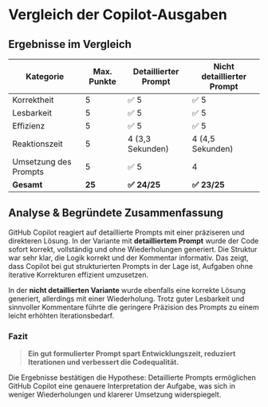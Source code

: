 # Vergleich der Copilot-Ausgaben

## Ergebnisse im Vergleich

| Kategorie              | Max. Punkte | Detaillierter Prompt | Nicht detaillierter Prompt |
|------------------------|-------------|-----------------------|-----------------------------|
| Korrektheit            | 5           | ✅ 5                   | ✅ 5                         |
| Lesbarkeit             | 5           | ✅ 5                   | ✅ 5                         |
| Effizienz              | 5           | ✅ 5                   | ✅ 5                         |
| Reaktionszeit          | 5           | 4 (3,3 Sekunden)       | 4 (4,5 Sekunden)            |
| Umsetzung des Prompts  | 5           | ✅ 5                   | 4                           |
| **Gesamt**             | **25**      | **✅ 24/25**           | **✅ 23/25**                 |

## Analyse & Begründete Zusammenfassung

GitHub Copilot reagiert auf detaillierte Prompts mit einer präziseren und direkteren Lösung. In der Variante mit **detailliertem Prompt** wurde der Code sofort korrekt, vollständig und ohne Wiederholungen generiert. Die Struktur war sehr klar, die Logik korrekt und der Kommentar informativ. Das zeigt, dass Copilot bei gut strukturierten Prompts in der Lage ist, Aufgaben ohne iterative Korrekturen effizient umzusetzen.

In der **nicht detaillierten Variante** wurde ebenfalls eine korrekte Lösung generiert, allerdings mit einer Wiederholung. Trotz guter Lesbarkeit und sinnvoller Kommentare führte die geringere Präzision des Prompts zu einem leicht erhöhten Iterationsbedarf.

### Fazit

> **Ein gut formulierter Prompt spart Entwicklungszeit, reduziert Iterationen und verbessert die Codequalität.**

Die Ergebnisse bestätigen die Hypothese: Detaillierte Prompts ermöglichen GitHub Copilot eine genauere Interpretation der Aufgabe, was sich in weniger Wiederholungen und klarerer Umsetzung widerspiegelt. 
